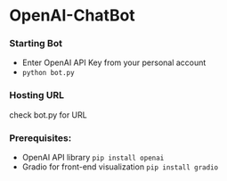 # OpenAI-ChatBot
### Starting Bot
- Enter OpenAI API Key from your personal account
- ```python bot.py```
### Hosting URL
check bot.py for URL
### Prerequisites:
- OpenAI API library
```pip install openai```
- Gradio for front-end visualization
```pip install gradio```
